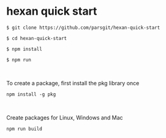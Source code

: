 # hexan quick start

```
$ git clone https://github.com/parsgit/hexan-quick-start

$ cd hexan-quick-start

$ npm install

$ npm run
```

<br>

To create a package, first install the pkg library once

```
npm install -g pkg
```

<br>

Create packages for Linux, Windows and Mac

```
npm run build
```

